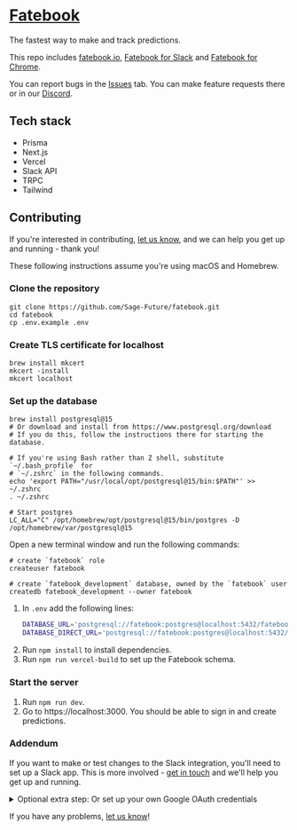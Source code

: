 # [Fatebook](https://fatebook.io)

The fastest way to make and track predictions.

This repo includes [fatebook.io](https://fatebook.io), [Fatebook for Slack](fatebook.io/for-slack) and [Fatebook for Chrome](https://fatebook.io/extension).

You can report bugs in the [Issues](https://github.com/Sage-Future/fatebook/issues) tab. You can make feature requests there or in our [Discord](https://discord.gg/mt9YVB8VDE).

## Tech stack

- Prisma
- Next.js
- Vercel
- Slack API
- TRPC
- Tailwind

## Contributing

If you're interested in contributing, [let us know](https://github.com/Sage-Future/fatebook/issues), and we can help you get up and running - thank you!

These following instructions assume you're using macOS and Homebrew.

### Clone the repository

```shell
git clone https://github.com/Sage-Future/fatebook.git
cd fatebook
cp .env.example .env
```

### Create TLS certificate for localhost

```shell
brew install mkcert
mkcert -install
mkcert localhost
```

### Set up the database

```shell
brew install postgresql@15
# Or download and install from https://www.postgresql.org/download
# If you do this, follow the instructions there for starting the database.

# If you're using Bash rather than Z shell, substitute `~/.bash_profile` for
# `~/.zshrc` in the following commands.
echo 'export PATH="/usr/local/opt/postgresql@15/bin:$PATH"' >> ~/.zshrc
. ~/.zshrc

# Start postgres
LC_ALL="C" /opt/homebrew/opt/postgresql@15/bin/postgres -D /opt/homebrew/var/postgresql@15
```

Open a new terminal window and run the following commands:

```shell
# create `fatebook` role
createuser fatebook

# create `fatebook_development` database, owned by the `fatebook` user
createdb fatebook_development --owner fatebook
```

1. In `.env` add the following lines:
   ```bash
   DATABASE_URL='postgresql://fatebook:postgres@localhost:5432/fatebook_development'
   DATABASE_DIRECT_URL='postgresql://fatebook:postgres@localhost:5432/fatebook_development'
   ```
2. Run `npm install` to install dependencies.
3. Run `npm run vercel-build` to set up the Fatebook schema.

### Start the server

1. Run `npm run dev`.
2. Go to https://localhost:3000. You should be able to sign in and create predictions.

### Addendum

If you want to make or test changes to the Slack integration, you'll need to set up a Slack app. This is more involved - [get in touch](https://github.com/Sage-Future/fatebook/issues) and we'll help you get up and running.

<details>
  <summary>Optional extra step: Or set up your own Google OAuth credentials</summary>

Your `.env.example` is prefilled with the shared Fatebook developer Google OAuth credentials. If you'd like to create your own (e.g., to change the configuration), follow these steps:

1. Go to https://console.cloud.google.com/apis/credentials.
2. Click <kbd>Configure a project</kbd>. (Or, if you've previously made a project, click <kbd>Your project</kbd> -> <kbd>New project</kbd> -> Select your new project)
3. Click <kbd>CREATE CREDENTIALS</kbd>.
4. Select `OAuth client ID`.
5. You may need to follow the instructions in "Create consent screen" - select all non-sensitive scopes. Then try 3-4 again.
6. For `Application type` select `Web application`.
7. Under `Name` type something like `Fatebook development`.
8. Under `Authorized redirect URIs`, click <kbd>ADD URI</kbd> and under `URIs 1` type `https://localhost:3000/api/auth/callback/google`.
9. Open the `.env` file in the root of the `fatebook` repository. Copy and paste the `Client ID` value after `GOOGLE_CLIENT_ID=` in `fatebook/.env`, and do the same for `Client secret` and `GOOGLE_CLIENT_SECRET=`.
</details>

If you have any problems, [let us know](https://github.com/Sage-Future/fatebook/issues)!
